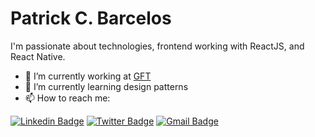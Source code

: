 # Patrick C. Barcelos

I'm passionate about technologies, frontend working with ReactJS, and React Native.

- 🔭 I’m currently working at <a href="https://www.gft.com/">GFT</a>
- 🌱 I’m currently learning design patterns
- 📫 How to reach me:

[![Linkedin Badge](https://img.shields.io/badge/-Patrick%20Barcelos-616161?style=flat-square&labelColor=white&logo=Linkedin&logoColor=0077b5&link=https://www.linkedin.com/in/patrick-cristian-barcelos-374ab233/)](https://www.linkedin.com/in/patrick-cristian-barcelos-374ab233/) 
[![Twitter Badge](https://img.shields.io/badge/-@PCBsytem-616161?style=flat-square&labelColor=white&logo=twitter&logoColor=1da1f2&link=https://twitter.com/PCBsytem)](https://twitter.com/PCBsytem) 
[![Gmail Badge](https://img.shields.io/badge/-patrick.barc@gmail.com-616161?style=flat-square&labelColor=white&logo=Gmail&logoColor=E53935&link=mailto:patrick.barc@gmail.com)](mailto:patrick.barc@gmail.com)
